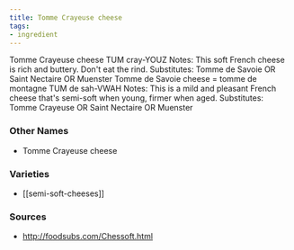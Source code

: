 ```yaml
---
title: Tomme Crayeuse cheese
tags:
- ingredient
---
```

Tomme Crayeuse cheese TUM cray-YOUZ Notes: This soft French cheese is rich and buttery. Don't eat the rind. Substitutes: Tomme de Savoie OR Saint Nectaire OR Muenster Tomme de Savoie cheese = tomme de montagne TUM de sah-VWAH Notes: This is a mild and pleasant French cheese that's semi-soft when young, firmer when aged. Substitutes: Tomme Crayeuse OR Saint Nectaire OR Muenster

### Other Names

* Tomme Crayeuse cheese

### Varieties

* [[semi-soft-cheeses]]

### Sources
* http://foodsubs.com/Chessoft.html
